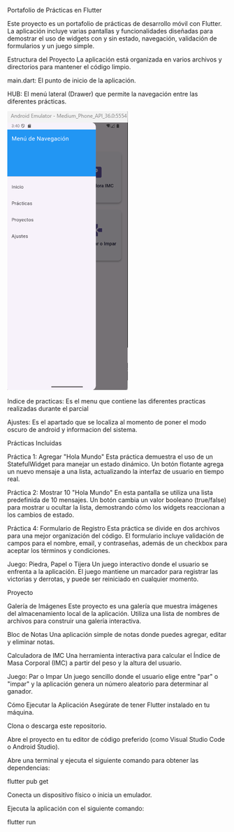 Portafolio de Prácticas en Flutter

Este proyecto es un portafolio de prácticas de desarrollo móvil con Flutter. La aplicación incluye varias pantallas y funcionalidades diseñadas para demostrar el uso de widgets con y sin estado, navegación, validación de formularios y un juego simple.

Estructura del Proyecto
La aplicación está organizada en varios archivos y directorios para mantener el código limpio.

main.dart: El punto de inicio de la aplicación.


HUB: El menú lateral (Drawer) que permite la navegación entre las diferentes prácticas.

![Hub](assets/images/hub.png)

Indice de practicas: Es el menu que contiene las diferentes practicas realizadas durante el parcial

Ajustes: Es el apartado que se localiza al momento de poner el modo oscuro de android y informacion del sistema.

Prácticas Incluidas

Práctica 1: Agregar "Hola Mundo"
Esta práctica demuestra el uso de un StatefulWidget para manejar un estado dinámico. Un botón flotante agrega un nuevo mensaje a una lista, actualizando la interfaz de usuario en tiempo real.


Práctica 2: Mostrar 10 "Hola Mundo"
En esta pantalla se utiliza una lista predefinida de 10 mensajes. Un botón cambia un valor booleano (true/false) para mostrar u ocultar la lista, demostrando cómo los widgets reaccionan a los cambios de estado.

Práctica 4: Formulario de Registro
Esta práctica se divide en dos archivos para una mejor organización del código. El formulario incluye validación de campos para el nombre, email, y contraseñas, además de un checkbox para aceptar los términos y condiciones.

Juego: Piedra, Papel o Tijera
Un juego interactivo donde el usuario se enfrenta a la aplicación. El juego mantiene un marcador para registrar las victorias y derrotas, y puede ser reiniciado en cualquier momento.


Proyecto

Galería de Imágenes
Este proyecto es una galería que muestra imágenes del almacenamiento local de la aplicación. Utiliza una lista de nombres de archivos para construir una galería interactiva.


Bloc de Notas
Una aplicación simple de notas donde puedes agregar, editar y eliminar notas.


Calculadora de IMC
Una herramienta interactiva para calcular el Índice de Masa Corporal (IMC) a partir del peso y la altura del usuario.

Juego: Par o Impar
Un juego sencillo donde el usuario elige entre "par" o "impar" y la aplicación genera un número aleatorio para determinar al ganador.


Cómo Ejecutar la Aplicación
Asegúrate de tener Flutter instalado en tu máquina.

Clona o descarga este repositorio.

Abre el proyecto en tu editor de código preferido (como Visual Studio Code o Android Studio).

Abre una terminal y ejecuta el siguiente comando para obtener las dependencias:

flutter pub get

Conecta un dispositivo físico o inicia un emulador.

Ejecuta la aplicación con el siguiente comando:

flutter run